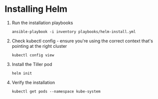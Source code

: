 # Installing Helm

1. Run the installation playbooks

   `ansible-playbook -i inventory playbooks/helm-install.yml`

2. Check kubectl config - ensure you're using the correct context that's pointing at the right cluster

   `kubectl config view`

3. Install the Tiller pod

   `helm init`

4. Verify the installation

   `kubectl get pods --namespace kube-system`
